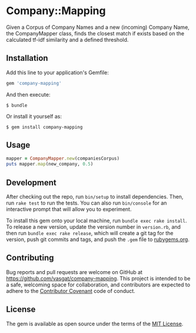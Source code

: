 # Company::Mapping

Given a Corpus of Company Names and a new (incoming) Company Name, the CompanyMapper class, finds the closest match if exists based on the calculated tf-idf similarity and a defined threshold.

## Installation

Add this line to your application's Gemfile:

```ruby
gem 'company-mapping'
```

And then execute:

    $ bundle

Or install it yourself as:

    $ gem install company-mapping

## Usage

```ruby
mapper = CompanyMapper.new(companiesCorpus)
puts mapper.map(new_company, 0.5)
```

## Development

After checking out the repo, run `bin/setup` to install dependencies. Then, run `rake test` to run the tests. You can also run `bin/console` for an interactive prompt that will allow you to experiment.

To install this gem onto your local machine, run `bundle exec rake install`. To release a new version, update the version number in `version.rb`, and then run `bundle exec rake release`, which will create a git tag for the version, push git commits and tags, and push the `.gem` file to [rubygems.org](https://rubygems.org).

## Contributing

Bug reports and pull requests are welcome on GitHub at https://github.com/vasgat/company-mapping. This project is intended to be a safe, welcoming space for collaboration, and contributors are expected to adhere to the [Contributor Covenant](http://contributor-covenant.org) code of conduct.


## License

The gem is available as open source under the terms of the [MIT License](http://opensource.org/licenses/MIT).

